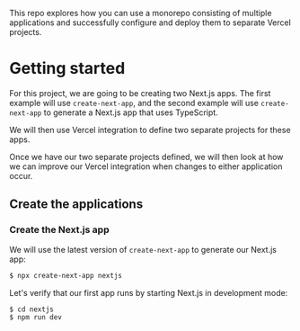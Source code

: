 This repo explores how you can use a monorepo consisting of multiple applications and successfully configure and deploy them to separate Vercel projects.

# Getting started

For this project, we are going to be creating two Next.js apps. The first example will use `create-next-app`, and the second example will use `create-next-app` to generate a Next.js app that uses TypeScript.

We will then use Vercel integration to define two separate projects for these apps.

Once we have our two separate projects defined, we will then look at how we can improve our Vercel integration when changes to either application occur.

## Create the applications

### Create the Next.js app

We will use the latest version of `create-next-app` to generate our Next.js app:

```sh
$ npx create-next-app nextjs
```

Let's verify that our first app runs by starting Next.js in development mode:

```sh
$ cd nextjs
$ npm run dev
```
